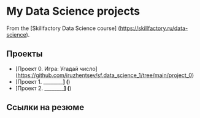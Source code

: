 # My Data Science projects

From the [Skillfactory Data Science course] (https://skillfactory.ru/data-science).

## Проекты

* [Проект 0. Игра: Угадай число] (https://github.com/iruzhentsev/sf.data_science_1/tree/main/project_0)
* [Проект 1. ____________] (____)
* [Проект 2. ____________] (____)

## Ссылки на резюме
